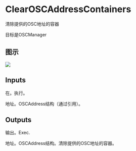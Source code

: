 # ClearOSCAddressContainers

清除提供的OSC地址的容器

目标是OSCManager

## 图示

![]($-20221218-18051706.png)

## Inputs

在。执行。

地址。OSCAddress结构（通过引用）。 

## Outputs

输出。Exec.

地址。OSCAddress结构。清除提供的OSC地址的容器。
